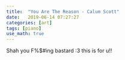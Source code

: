 ```yaml
---
title:  "You Are The Reason - Calum Scott"
date:   2019-06-14 07:27:27
categories: [art]
tags: [piano]
use_math: true
---
```


Shah you F%$#ing bastard :3 this is for u!!

<iframe max-width=100% width height =auto src="https://www.youtube.com/embed/ZwbJNzDGpjc" overflow: hidden frameborder="0" allow="accelerometer; clipboard-write; encrypted-media; gyroscope; picture-in-picture" allowfullscreen></iframe>
